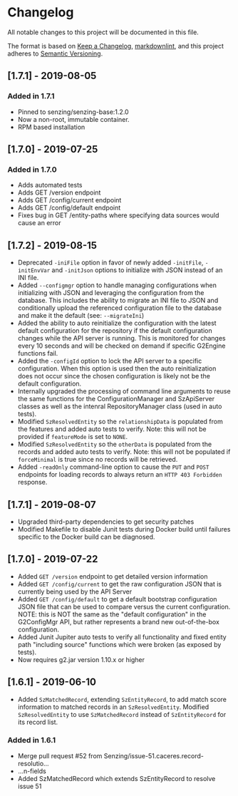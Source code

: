 # Changelog

All notable changes to this project will be documented in this file.

The format is based on [Keep a Changelog](https://keepachangelog.com/en/1.0.0/),
[markdownlint](https://dlaa.me/markdownlint/),
and this project adheres to [Semantic Versioning](https://semver.org/spec/v2.0.0.html).

## [1.7.1] - 2019-08-05

### Added in 1.7.1

- Pinned to senzing/senzing-base:1.2.0
- Now a non-root, immutable container.
- RPM based installation

## [1.7.0] - 2019-07-25

### Added in 1.7.0

- Adds automated tests
- Adds GET /version endpoint
- Adds GET /config/current endpoint
- Adds GET /config/default endpoint
- Fixes bug in GET /entity-paths where specifying data sources would cause an error

## [1.7.2] - 2019-08-15
- Deprecated `-iniFile` option in favor of newly added `-initFile`, 
`-initEnvVar` and `-initJson` options to initialize with JSON instead of an INI 
file.
- Added `--configmgr` option to handle managing configurations when initializing
with JSON and leveraging the configuration from the database.  This includes the
ability to migrate an INI file to JSON and conditionally upload the referenced
configuration file to the database and make it the default (see: `--migrateIni`)
- Added the ability to auto reinitialize the configuration with the latest 
default configuration for the repository if the default configuration changes
while the API server is running.  This is monitored for changes every 10 seconds
and will be checked on demand if specific G2Engine functions fail.
- Added the `-configId` option to lock the API server to a specific 
configuration.  When this option is used then the auto reinitialization does not
occur since the chosen configuration is likely not be the default configuration.
- Internally upgraded the processing of command line arguments to reuse the same
functions for the ConfigurationManager and SzApiServer classes as well as the
intenral RepositoryManager class (used in auto tests).
- Modified `SzResolvedEntity` so the `relationshipData` is populated from the 
features and added auto tests to verify.  Note: this will not be provided if
`featureMode` is set to `NONE`.
- Modified `SzResolvedEntity` so the `otherData` is populated from the records
and added auto tests to verify.  Note: this will not be populated if 
`forceMinimal` is true since no records will be retrieved.
- Added `-readOnly` command-line option to cause the `PUT` and `POST` endpoints
for loading records to always return an `HTTP 403 Forbidden` response.
 
## [1.7.1] - 2019-08-07
- Upgraded third-party dependencies to get security patches
- Modified Makefile to disable Junit tests during Docker build until failures
specific to the Docker build can be diagnosed.

## [1.7.0] - 2019-07-22
- Added `GET /version` endpoint to get detailed version information
- Added `GET /config/current` to get the raw configuration JSON that is 
currently being used by the API Server
- Added `GET /config/default` to get a default bootstrap configuration JSON 
file that can be used to compare versus the current configuration.  NOTE: this
is NOT the same as the "default configuration" in the G2ConfigMgr API, but 
rather represents a brand new out-of-the-box configuration.
- Added Junit Jupiter auto tests to verify all functionality and fixed entity
path "including source" functions which were broken (as exposed by tests).
- Now requires g2.jar version 1.10.x or higher
 
## [1.6.1] - 2019-06-10
- Added `SzMatchedRecord`, extending `SzEntityRecord`, to add match score 
information to matched records in an `SzResolvedEntity`.  Modified 
`SzResolvedEntity` to use `SzMatchedRecord` instead of `SzEntityRecord` for its
record list.

### Added in 1.6.1

- Merge pull request #52 from Senzing/issue-51.caceres.record-resolutio…
- …n-fields
- Added SzMatchedRecord which extends SzEntityRecord to resolve issue 51
